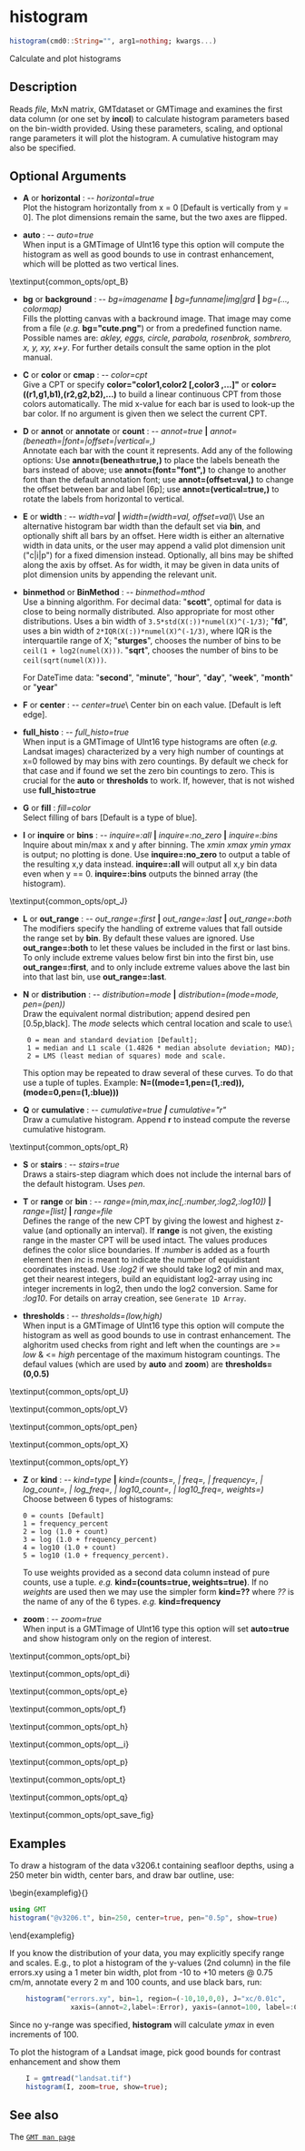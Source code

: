 
# histogram

```julia
histogram(cmd0::String="", arg1=nothing; kwargs...)
```

Calculate and plot histograms

Description
-----------

Reads *file*, MxN matrix, GMTdataset or GMTimage and examines the first
data column (or one set by **incol**) to calculate histogram parameters based on
the bin-width provided. Using these parameters, scaling, and optional
range parameters it will plot the histogram. A cumulative histogram may also be specified.

Optional Arguments
------------------

- **A** or **horizontal** : -- *horizontal=true*\
   Plot the histogram horizontally from x = 0 [Default is vertically from y = 0]. The plot
   dimensions remain the same, but the two axes are flipped.

- **auto** : -- *auto=true*\
   When input is a GMTimage of UInt16 type this option will compute the histogram as well as good
   bounds to use in contrast enhancement, which will be plotted as two vertical lines.

\textinput{common_opts/opt_B}

- **bg** or **background** : -- *bg=imagename* **|** *bg=funname|img|grd* **|** *bg=(..., colormap)*\
   Fills the plotting canvas with a backround image. That image may come from a file (*e.g.* **bg="cute.png"**) or
   from a predefined function name. Possible names are: *akley, eggs, circle, parabola, rosenbrok, sombrero, x, y, xy, x+y*.
   For further details consult the same option in the plot manual.

- **C** or **color** or **cmap** : -- *color=cpt*\
   Give a CPT or specify **color="color1,color2 [,color3 ,...]"** or **color=((r1,g1,b1),(r2,g2,b2),...)** to build a linear continuous CPT from those colors automatically. The mid x-value for each bar is used to look-up the bar color. If no argument is given then we select the current CPT.

- **D** or **annot** or **annotate** or **count** : -- *annot=true* **|** *annot=(beneath=|font=|offset=|vertical=,)*\
   Annotate each bar with the count it represents. Add any of the following options: Use **annot=(beneath=true,)** to place the labels beneath the bars instead of above; use **annot=(font="font",)** to change to another font than the default annotation font; use **annot=(offset=val,)** to change the offset between bar and label [6p]; use **annot=(vertical=true,)** to rotate the labels from horizontal to vertical.

- **E** or **width** : -- *width=val* **|** *width=(width=val, offset=val)*\ 
   Use an alternative histogram bar width than the default set via **bin**, and optionally shift all bars by an offset. Here width is either an alternative width in data units, or the user may append a valid plot dimension unit ("c|i|p") for a fixed dimension instead. Optionally, all bins may be shifted along the axis by offset. As for width, it may be given in data units of plot dimension units by appending the relevant unit.

- **binmethod** or **BinMethod** : -- *binmethod=mthod*\
   Use a binning algorithm. For decimal data: "**scott**", optimal for data is close to being normally distributed. Also
   appropriate for most other distributions. Uses a bin width of ``3.5*std(X(:))*numel(X)^(-1/3)``; "**fd**", uses a bin
   width of ``2*IQR(X(:))*numel(X)^(-1/3)``, where IQR is the interquartile range of X; "**sturges**", chooses the number
   of bins to be ``ceil(1 + log2(numel(X)))``. "**sqrt**", chooses the number of bins to be ``ceil(sqrt(numel(X)))``.

   For DateTime data: "**second**", "**minute**", "**hour**", "**day**", "**week**", "**month**" or "**year**" 

- **F** or **center** : -- *center=true*\ 
   Center bin on each value. [Default is left edge].

- **full_histo** : -- *full_histo=true*\
   When input is a GMTimage of UInt16 type histograms are often (*e.g.* Landsat images) characterized
   by a very high number of countings at x=0 followed by may bins with zero countings. By default we
   check for that case and if found we set the zero bin countings to zero. This is crucial for the
   **auto** or **thresholds** to work. If, however, that is not wished use **full_histo=true**

- **G** or **fill** : *fill=color*\
   Select filling of bars [Default is a type of blue].

- **I** or **inquire** or **bins** : -- *inquire=:all* **|** *inquire=:no_zero* **|** *inquire=:bins*\
   Inquire about min/max x and y after binning. The *xmin xmax ymin ymax* is output; no plotting is done. Use **inquire=:no_zero** to output a table of the resulting x,y data instead. **inquire=:all** will output all x,y bin data even when y == 0. **inquire=:bins** outputs the binned array (the histogram).

\textinput{common_opts/opt_J}

- **L** or **out_range** : --  *out_range=:first* **|** *out_range=:last* **|** *out_range=:both*\
   The modifiers specify the handling of extreme values that fall outside the range set by **bin**. By default these values are ignored. Use **out_range=:both** to let these values be included in the first or last bins. To only include extreme values below first bin into the first bin, use **out_range=:first**, and to only include extreme values above the last bin into that last bin, use **out_range=:last**.

- **N** or **distribution** : -- *distribution=mode* **|** *distribution=(mode=mode, pen=(pen))*\
    Draw the equivalent normal distribution; append desired pen [0.5p,black].
    The *mode* selects which central location and scale to use:\

       0 = mean and standard deviation [Default];
       1 = median and L1 scale (1.4826 * median absolute deviation; MAD);
       2 = LMS (least median of squares) mode and scale.

    This option may be repeated to draw several of these curves. To do that use a tuple of tuples. Example: **N=((mode=1,pen=(1,:red)), (mode=0,pen=(1,:blue)))**

- **Q** or **cumulative** : -- *cumulative=true **|** cumulative="r"*\
   Draw a cumulative histogram. Append **r** to instead compute the reverse cumulative histogram.

\textinput{common_opts/opt_R}

- **S** or **stairs** : -- *stairs=true*\
   Draws a stairs-step diagram which does not include the internal bars of the default histogram. Uses *pen*.

- **T** or **range** or **bin** : -- *range=(min,max,inc[,:number,:log2,:log10])* **|** *range=[list]* **|** *range=file*\
   Defines the range of the new CPT by giving the lowest and highest z-value (and optionally an interval). If **range**
   is not given, the existing range in the master CPT will be used intact. The values produces defines the color
   slice boundaries. If *:number* is added as a fourth element then *inc* is meant to indicate the number of
   equidistant coordinates instead. Use *:log2* if we should take log2 of min and max, get their nearest integers,
   build an equidistant log2-array using inc integer increments in log2, then undo the log2 conversion. Same for *:log10*.
   For details on array creation, see `Generate 1D Array`.

- **thresholds** : -- *thresholds=(low,high)*\
   When input is a GMTimage of UInt16 type this option will compute the histogram as well as good
   bounds to use in contrast enhancement. The alghoritm used checks from right and left when the
   countings are >= *low* & <= *high* percentage of the maximum histogram countings. The defaul values
   (which are used by **auto** and **zoom**) are **thresholds=(0,0.5)**

\textinput{common_opts/opt_U}

\textinput{common_opts/opt_V}

\textinput{common_opts/opt_pen}

\textinput{common_opts/opt_X}

\textinput{common_opts/opt_Y}

- **Z** or **kind** : -- *kind=type* **|** *kind=(counts=, | freq=, | frequency=, | log_count=, | log_freq=, | log10_count=, | log10_freq=, weights=)*\
   Choose between 6 types of histograms:

      0 = counts [Default]
      1 = frequency_percent
      2 = log (1.0 + count)
      3 = log (1.0 + frequency_percent)
      4 = log10 (1.0 + count)
      5 = log10 (1.0 + frequency_percent).

    To use weights provided as a second data column instead of pure counts, use a tuple. *e.g.* **kind=(counts=true, weights=true)**. If no *weights* are used then we may use the simpler form **kind=??** where *??* is the name
    of any of the 6 types. *e.g.* **kind=frequency**

- **zoom** : -- *zoom=true*\
   When input is a GMTimage of UInt16 type this option will set **auto=true** and show histogram only
   on the region of interest. 

\textinput{common_opts/opt_bi}

\textinput{common_opts/opt_di}

\textinput{common_opts/opt_e}

\textinput{common_opts/opt_f}

\textinput{common_opts/opt_h}

\textinput{common_opts/opt__i}

\textinput{common_opts/opt_p}

\textinput{common_opts/opt_t}

\textinput{common_opts/opt_q}

\textinput{common_opts/opt_save_fig}


Examples
--------

To draw a histogram of the data v3206.t containing seafloor depths,
using a 250 meter bin width, center bars, and draw bar outline, use:

\begin{examplefig}{}
```julia
using GMT
histogram("@v3206.t", bin=250, center=true, pen="0.5p", show=true)
```
\end{examplefig}

If you know the distribution of your data, you may explicitly specify
range and scales. E.g., to plot a histogram of the y-values (2nd column)
in the file errors.xy using a 1 meter bin width, plot from -10 to +10
meters @ 0.75 cm/m, annotate every 2 m and 100 counts, and use black bars, run:

```julia
    histogram("errors.xy", bin=1, region=(-10,10,0,0), J="xc/0.01c",
               xaxis=(annot=2,label=:Error), yaxis=(annot=100, label=:Counts), fill=:black, incol=1) 
```

Since no y-range was specified, **histogram** will calculate *ymax* in even increments of 100.

To plot the histogram of a Landsat image, pick good bounds for contrast enhancement and show them

```julia
    I = gmtread("landsat.tif")
    histogram(I, zoom=true, show=true);
```

See also
--------

The [`GMT man page`](http://docs.generic-mapping-tools.org/latest/histogram.html)
